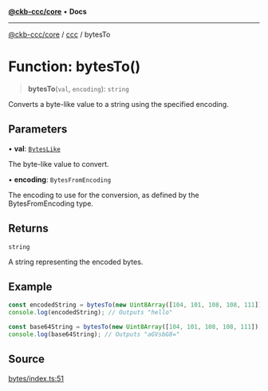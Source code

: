 [**@ckb-ccc/core**](README.md) • **Docs**

***

[@ckb-ccc/core](README.md) / [ccc](Namespace.ccc.md) / bytesTo

# Function: bytesTo()

> **bytesTo**(`val`, `encoding`): `string`

Converts a byte-like value to a string using the specified encoding.

## Parameters

• **val**: [`BytesLike`](ccc.Type.BytesLike.md)

The byte-like value to convert.

• **encoding**: `BytesFromEncoding`

The encoding to use for the conversion, as defined by the BytesFromEncoding type.

## Returns

`string`

A string representing the encoded bytes.

## Example

```typescript
const encodedString = bytesTo(new Uint8Array([104, 101, 108, 108, 111]), "utf8");
console.log(encodedString); // Outputs "hello"

const base64String = bytesTo(new Uint8Array([104, 101, 108, 108, 111]), "base64");
console.log(base64String); // Outputs "aGVsbG8="
```

## Source

[bytes/index.ts:51](https://github.com/SpectreMercury/ccc/blob/1b34760fdeb60ebebc0a7e641c12ef11dff1e7d0/packages/core/src/bytes/index.ts#L51)
